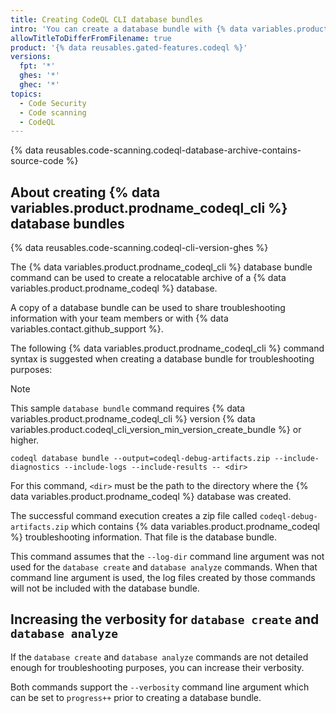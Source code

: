 ```yaml
---
title: Creating CodeQL CLI database bundles
intro: 'You can create a database bundle with {% data variables.product.prodname_codeql %} troubleshooting information.'
allowTitleToDifferFromFilename: true
product: '{% data reusables.gated-features.codeql %}'
versions:
  fpt: '*'
  ghes: '*'
  ghec: '*'
topics:
  - Code Security
  - Code scanning
  - CodeQL
---
```


{% data reusables.code-scanning.codeql-database-archive-contains-source-code %}

## About creating {% data variables.product.prodname_codeql_cli %} database bundles

{% data reusables.code-scanning.codeql-cli-version-ghes %}

The {% data variables.product.prodname_codeql_cli %} database bundle command can be used to create a relocatable archive of a {% data variables.product.prodname_codeql %} database.

A copy of a database bundle can be used to share troubleshooting information with your team members or with {% data variables.contact.github_support %}.

The following {% data variables.product.prodname_codeql_cli %} command syntax is suggested when creating a database bundle for troubleshooting purposes:

> [!NOTE]
> This sample `database bundle` command requires {% data variables.product.prodname_codeql_cli %} version {% data variables.product.codeql_cli_version_min_version_create_bundle %} or higher.

```shell
codeql database bundle --output=codeql-debug-artifacts.zip --include-diagnostics --include-logs --include-results -- <dir>
```

For this command, `<dir>` must be the path to the directory where the {% data variables.product.prodname_codeql %} database was created.

The successful command execution creates a zip file called `codeql-debug-artifacts.zip` which contains {% data variables.product.prodname_codeql %} troubleshooting information. That file is the database bundle.

This command assumes that the `--log-dir` command line argument was not used for the `database create` and `database analyze` commands. When that command line argument is used, the log files created by those commands will not be included with the database bundle.

## Increasing the verbosity for `database create` and `database analyze`

If the `database create` and `database analyze` commands are not detailed enough for troubleshooting purposes, you can increase their verbosity.

Both commands support the `--verbosity` command line argument which can be set to `progress++` prior to creating a database bundle.
